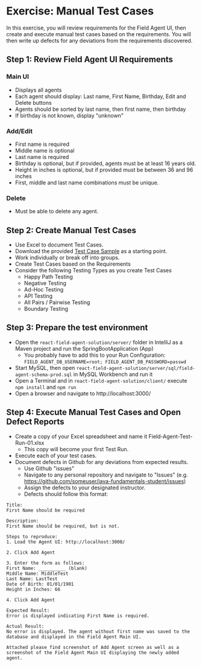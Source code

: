 # Exercise: Manual Test Cases

In this exercise, you will review requirements for the Field Agent UI, then create and execute manual test cases based on the requirements. You will then write up defects for any deviations from the requirements discovered. 

## Step 1: Review Field Agent UI Requirements
### Main UI
- Displays all agents
- Each agent should display: Last name, First Name, Birthday, Edit and Delete buttons
- Agents should be sorted by last name, then first name, then birthday
- If birthday is not known, display "unknown"

### Add/Edit
- First name is required
- Middle name is optional
- Last name is required
- Birthday is optional, but if provided, agents must be at least 16 years old.
- Height in inches is optional, but if provided must be between 36 and 96 inches
- First, middle and last name combinations must be unique.

### Delete
- Must be able to delete any agent.

## Step 2: Create Manual Test Cases
- Use Excel to document Test Cases.
- Download the provided [Test Case Sample](../assets/TestCaseSample.xlsx) as a starting point.
- Work individually or break off into groups. 
- Create Test Cases based on the Requirements
- Consider the following Testing Types as you create Test Cases
  - Happy Path Testing
  - Negative Testing
  - Ad-Hoc Testing
  - API Testing
  - All Pairs / Pairwise Testing
  - Boundary Testing

## Step 3: Prepare the test environment

- Open the `react-field-agent-solution/server/` folder in IntelliJ as a Maven project and run the SpringBootApplication (App)
  - You probably have to add this to your Run Configuration: `FIELD_AGENT_DB_USERNAME=root; FIELD_AGENT_DB_PASSWORD=passwd`
- Start MySQL, then open `react-field-agent-solution/server/sql/field-agent-schema-prod.sql` in MySQL Workbench and run it
- Open a Terminal and in `react-field-agent-solution/client/` execute `npm install` and `npm run` 
- Open a browser and navigate to http://localhost:3000/

## Step 4: Execute Manual Test Cases and Open Defect Reports
- Create a copy of your Excel spreadsheet and name it Field-Agent-Test-Run-01.xlsx
  - This copy will become your first Test Run.
- Execute each of your test cases.
- Document defects in Github for any deviations from expected results.
  - Use Github "issues"
  - Navigate to any personal repository and navigate to "Issues" (e.g. https://github.com/someuser/java-fundamentals-student/issues)
  - Assign the defects to your designated instructor.
  - Defects should follow this format:

```
Title: 
First Name should be required

Description:
First Name should be required, but is not.

Steps to reproduce:
1. Load the Agent UI: http://localhost:3000/

2. Click Add Agent

3. Enter the form as follows:
First Name: __________ (blank)
Middle Name: MiddleTest
Last Name: LastTest
Date of Birth: 01/01/1901
Height in Inches: 66

4. Click Add Agent

Expected Result:
Error is displayed indicating First Name is required.

Actual Result:
No error is displayed. The agent without first name was saved to the database and displayed in the Field Agent Main UI.

Attached please find screenshot of Add Agent screen as well as a screenshot of the Field Agent Main UI displaying the newly added agent.
```
